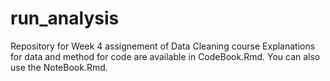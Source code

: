 # run_analysis
Repository for Week 4 assignement of Data Cleaning course
Explanations for data and method for code are 
available in CodeBook.Rmd.
You can also use the NoteBook.Rmd.
